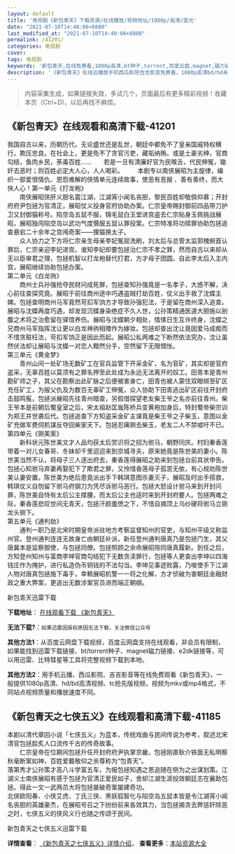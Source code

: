 ```yaml
---
layout: default
title: '电视剧《新包青天》下载资源/在线播放/视频地址/1080p/高清/蓝光'
date: "2021-07-10T14:40:06+0800"
last_modified_at: "2021-07-10T14:40:06+0800"
permalink: /41201/
categories: 电视剧
cover:
tags: 电视剧
keywords: '新包青天,在线免费看,1080p高清,bt种子,torrent,百度云盘,magnet,磁力链,迅雷下载资源'
description: '《新包青天》在线云播放手机西瓜影院吉吉影音免费看，1080p高清bd/hd未删减完整版和tc抢先枪版，mkv/mp4格式，附带bt/torrent种子、magnet/磁力链、百度云盘、网盘资源迅雷下载链接'
---
```


>内容采集生成，如果链接失效，多试几个，页面最后有更多精彩视频！收藏本页（Ctrl+D)，以后再找不麻烦。


## 《新包青天》在线观看和高清下载-41201

我国自古以来，历朝历代，无论盛世还是乱世，朝廷中都免不了皇亲国戚特权横行，欺压忠良。在社会上，更是免不了贪官污吏，藏垢纳贿。或是土豪劣绅，官商勾结，鱼肉乡民，荼毒百姓……　　若是一旦有清廉好官为民喉舌，代民伸冤，锄奸去恶时；则百姓必定大人心，人人喝彩。 　　本剧专以南侠展昭为主旋律，编织一部爱恨情仇、恩怨难解的侠情单元连续故事，使恶有恶报 、善有善终，而大快人心！第一单元《打龙袍》<br />　　南侠展昭侠肝义胆名震江湖，江湖宵小闻名丧胆，黎民百姓却敬佩仰慕；开封府府尹包拯为官清正，展昭仗义投身官府协助办案。仁宗皇帝赐封御前四品带刀护卫又封御猫称号。陷空岛五鼠不服，锦毛鼠白玉堂进宫盗去仁宗贴身玉佩挑战展昭，展昭独闯陷空岛以武功气度慑服五鼠认罪投案。仁宗特准将功赎罪协助包拯追查悬宕二十余年之宫闱奇案――狸猫换太子。<br />　　众人协力之下方将仁宗亲生母亲李妃冤屈洗刷，刘太后与总管太监郭槐俯首认罪后，仁宗亲迎李妃进宫。谁知李妃却要包拯治仁宗不孝之罪，然而自古以来却从无以臣审君之理，包拯机智以打龙袍替代打君，方才母子团圆。自此李太后入主内宫，展昭继续协助包拯办案。<br />第二单元《白龙驹》<br />　　商州士兵孙强抢夺民财问成死罪，包拯查知孙强竟是一名孝子，大惑不解，决心前往查探究竟。展昭于前往商州途中巧遇盗贼打劫百姓，仗义出手救了沈蝶主婢。包拯查明商州马军竟然苛扣军饷方才导致孙强犯法，于是留在商州深入追查。展昭与沈蝶再度巧遇，却发现沉蝶身染绝症不久人世，公孙策精通医道大胆施以剖腹之术将之治愈留在驿馆养伤。展昭与沈蝶朝夕相处，情愫日生互许终身，沈蝶之兄商州马军指挥沈让更以白龙神驹相赠作为嫁妆。包拯却查出沈让竟因爱马成痴而不惜贪赃枉法，苛扣军饷正是因此而起。展昭公私两难之下断然依法究办，沈让虽然伏法却让展昭与沈蝶一对恋人黯然分手，空然留下无限惆怅。<br />第三单元《黄金梦》<br />　　青州山间一处矿场无数矿工在官兵监管下开采金矿，名为官矿，其实却是官府盗采，无辜百姓以莫须有之罪名押至此处成为永远无法离开的奴工。田青本是青州勘矿师之子，其父在勘察出此矿脉之后便被害身亡，田青也被人蒙住双眼绑至矿区充任矿工，为报父仇及为数百无辜矿工伸冤，众人协助下田青逃出矿区前往开封府击鼓鸣寃，包拯派展昭先往青州暗查，另假借探望老友柴王爷之名亦前往青州。柴王爷本是前朝后蜀皇室之后，宋太祖赵匡胤陈桥兵变黄袍加身后，特封蜀帝柴宗训为郑王并世袭后代。包拯追查下方知盗采金矿主谋竟是柴王爷之子柴玉，意图以金矿充做军费伺机谋反夺回柴家天下。包拯忍痛铡去柴玉，老友二人不禁嘘吁不已。<br />第四单元《铡美案》<br />　　新科状元陈世美文才人品均获太后赏识将之招为驸马，朝野同庆。村妇秦香莲带着一对儿女春哥、冬妹却千里迢迢来到京城寻夫，原来她竟是陈世美的妻小。陈世美当然不认，将母子三人逐出府去，秦香莲得展昭之助来到包拯台前具状申告。包拯心知驸马弃妻再娶犯下了欺君之罪，又怜惜香莲母子孤苦无依，有心规劝陈世美认妻安置。陈世美为绝后患竟派出手下韩琪意图杀妻灭子，展昭及时出手搭救，韩琪仗义自刎留下驸马府钢刀为凭尽诉驸马恶行。包拯大怒设计驸马来到开封问罪，陈世美自恃有太后公主撑腰，而太后公主也适时来到开封府要人。包拯两难之际，秦香莲悲叹世间无青天，包拯汗颜羞愤之下，不惜自摘顶上乌纱硬将驸马立铡龙头铡下。<br />第五单元《通判劫》<br />　　通判一职乃是北宋时期皇帝派驻地方考察监督知州的官吏，与知州平级又称监州官。登州通判连连无故身亡由朝廷补派，新任登州通判唐真乃是包拯门生，其父唐冀本是监察御使，与包拯同僚。包拯照顾之余命展昭陪同唐真履新。到任之后，方知登州知州与富商李坤官商勾结犯下无数贪渎罪行，包拯等人更查出李坤以四海钱庄作为掩护，进行私造伪币铜钱的不法勾当。李坤见事迹败露，乃唆使手下江湖人物对唐真包拯施下毒手，幸赖展昭机警一一将之化解，方才侦破为害朝廷金融财政之重大弊案，更追出无数涉案官员进而端正朝纲。


新包青天迅雷下载

**下载地址**： [在线观看下载 《新包青天》](https://www.993dy.com//vod-detail-id-11107.html) 


**无法下载?**：`如果迅雷因版权原因无法下载，关注微信公众号 `

**其他方法1**：从百度云网盘下载视频，百度云网盘支持在线观看，非会员有限制，如果能找到迅雷下载链接、bt/torrent种子、magnet磁力链接、e2dk链接等，可以用迅雷、比特彗星等工具将完整视频下载到本地。

**其他方法2**：用手机云播、西瓜影院、吉吉影音等在线免费观看《新包青天》，一般提供1080p高清、hd/bd高清视频、tc抢先版视频，视频为mkv或mp4格式，不同站点视频质量和播放速度不同。


## 《新包青天之七侠五义》在线观看和高清下载-41185

本剧以清代章回小说「七侠五义」为蓝本，传统戏曲与民间传说为参考，叙述北宋清官包拯脍炙人口流传千古的传奇故事。<br />　　仁宗皇帝在位期间包拯升任开封府府尹执掌京畿，包拯刚直耿介铁面无私明察秋毫断案如神，百姓爱戴敬仰之余尊称为“包青天&rdquo;。<br />落第秀才公孙策才高八斗学富五车，为报包拯知遇之恩追随在侧为之出谋划策。江湖义士南侠展昭有感于包拯为官清正爱民如子，舍却江湖生涯投效朝廷志在襄助包拯。得此一文一武两员大将包拯屡破奇案屡建奇功。<br />北侠欧阳春、小侠艾虎、丁氏三侠、黑妖狐智化与陷空岛五鼠本皆是令江湖宵小闻名丧胆的英雄豪杰，在展昭号召之下纷纷前来各效其力，当包拯揭贪去弊惩奸除恶之时，七侠五义的侠风义行也随之传颂于民间。


新包青天之七侠五义迅雷下载

**详情查看**： [《新包青天之七侠五义》详情介绍](/movie/41185/)， **查看更多**：[本站资源大全](/movie/t/all/)

